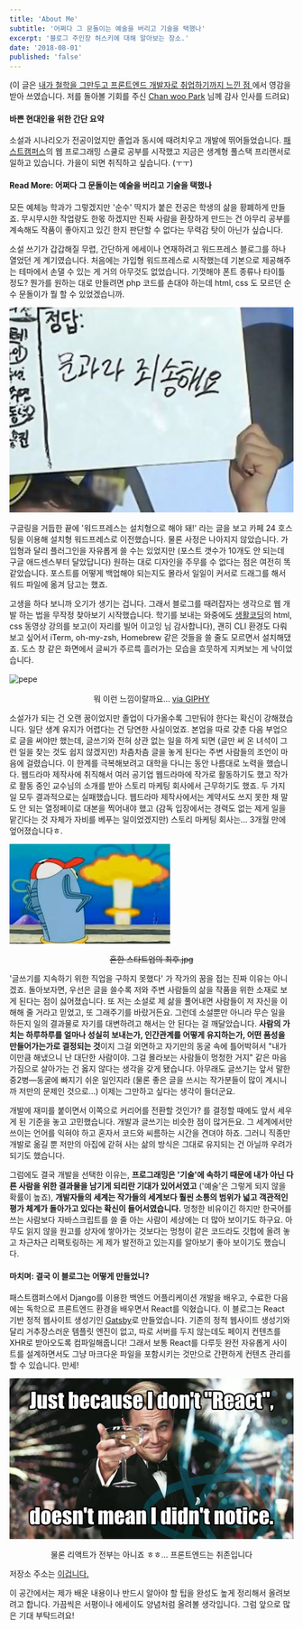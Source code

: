 ```yaml
---
title: 'About Me'
subtitle: '어쩌다 그 문돌이는 예술을 버리고 기술을 택했나'
excerpt: '블로그 주인장 허스키에 대해 알아보는 장소.'
date: '2018-08-01'
published: 'false'
---
```


(이 글은
<a href="https://medium.com/@pycraft114/%EB%82%B4%EA%B0%80-%EC%B2%A0%ED%95%99%EC%9D%84-%EA%B7%B8%EB%A7%8C-%EB%91%90%EA%B3%A0-%ED%94%84%EB%A1%A0%ED%8A%B8%EC%97%94%EB%93%9C-%EA%B0%9C%EB%B0%9C%EC%9E%90%EB%A1%9C-%EC%B7%A8%EC%97%85%ED%95%98%EA%B8%B0-%EA%B9%8C%EC%A7%80-%EB%8A%90%EB%82%80%EC%A0%90-cc1cd4bf3603"
   target="_blank">
   내가 철학을 그만두고 프론트엔드 개발자로 취업하기까지 느낀 점
</a>
에서 영감을 받아 쓰였습니다. 저를 돌아볼 기회를 주신
<a href="https://medium.com/@pycraft114" target="_blank">Chan woo Park</a> 님께 감사 인사를 드려요)

#### 바쁜 현대인을 위한 간단 요약

소설과 시나리오가 전공이었지만 졸업과 동시에 때려치우고 개발에 뛰어들었습니다.
<a href="https://www.fastcampus.co.kr/category_dev_camp/" target="_blank">패스트캠퍼스</a>의 웹 프로그래밍 스쿨로 공부를 시작했고 지금은 생계형 풀스택 프리랜서로 일하고 있습니다. 가을이 되면 취직하고 싶습니다. (ㅜㅜ)

#### Read More: 어쩌다 그 문돌이는 예술을 버리고 기술을 택했나

모든 예체능 학과가 그렇겠지만 '순수' 딱지가 붙은 전공은 학생의 삶을 황폐하게 만들죠. 무시무시한 작업량도 한몫 하겠지만 진짜 사람을 환장하게 만드는 건 아무리 공부를 계속해도 작품이 좋아지고 있긴 한지 판단할 수 없다는 무력감 탓이 아닌가 싶습니다.

소설 쓰기가 갑갑해질 무렵, 간단하게 에세이나 연재하려고 워드프레스 블로그를 하나 열었던 게 계기였습니다. 처음에는 가입형 워드프레스로 시작했는데 기본으로 제공해주는 테마에서 손댈 수 있는 게 거의 아무것도 없었습니다.
기껏해야 폰트 종류나 타이틀 정도? 뭔가를 원하는 대로 만들려면 php 코드를 손대야 하는데 html, css 도 모르던 순수 문돌이가 뭘 할 수 있었겠습니까.

![문과라서_죄송해요](./mun_song.jpeg)

구글링을 거듭한 끝에 '워드프레스는 설치형으로 해야 돼!' 라는 글을 보고 카페 24 호스팅을 이용해 설치형 워드프레스로 이전했습니다. 물론 사정은 나아지지 않았습니다.
가입형과 달리 플러그인을 자유롭게 쓸 수는 있었지만 (포스트 갯수가 10개도 안 되는데 구글 애드센스부터 달았답니다) 원하는 대로 디자인을 주무를 수 없다는 점은 여전히 똑같았습니다.
포스트를 어떻게 백업해야 되는지도 몰라서 일일이 커서로 드래그를 해서 워드 파일에 옮겨 담고는 했죠.

고생을 하다 보니까 오기가 생기는 겁니다. 그래서 블로그를 때려잡자는 생각으로 웹 개발 하는 법을 무작정 찾아보기 시작했습니다.
학기를 보내는 와중에도 <a href="https://opentutorials.org/course/1" target="_blank">생활코딩</a>의 html, css 동영상 강의를 보고(이 자리를 빌어 이고잉 님 감사합니다),
괜히 CLI 환경도 다뤄보고 싶어서 iTerm, oh-my-zsh, Homebrew 같은 것들을 쓸 줄도 모르면서 설치해댔죠. 도스 창 같은 화면에서 글씨가 주르륵 흘러가는 모습을 흐뭇하게 지켜보는 게 낙이었습니다.

<img src="https://media.giphy.com/media/FHCHRtwAZgGFq/giphy.gif" style="max-width: 600px; display: block; margin: 1rem auto;" alt="pepe" />
<p style="text-align: center;">뭐 이런 느낌이랄까요... <a href="http://gph.is/1LnNGzI" target="_blank">via GIPHY</a></p>

소설가가 되는 건 오랜 꿈이었지만 졸업이 다가올수록 그만둬야 한다는 확신이 강해졌습니다. 일단 생계 유지가 어렵다는 건 당연한 사실이었죠.
본업을 따로 갖춘 다음 부업으로 글을 써야만 했는데, 글쓰기와 전혀 상관 없는 일을 하게 되면 (글만 써 온 녀석이 그런 일을 찾는 것도 쉽지 않겠지만) 차츰차츰 글을 놓게 된다는 주변 사람들의 조언이 마음에 걸렸습니다.
이 한계를 극복해보려고 대학을 다니는 동안 나름대로 노력을 했습니다. 웹드라마 제작사에 취직해서 여러 공기업 웹드라마에 작가로 활동하기도 했고 작가로 활동 중인 교수님의 소개를 받아 스토리 마케팅 회사에서 근무하기도 했죠.
두 가지 일 모두 결과적으로는 실패했습니다. 웹드라마 제작사에서는 계약서도 쓰지 못한 채 말도 안 되는 열정페이로 대본을 찍어내야 했고 (감독 입장에서는 경력도 없는 제게 일을 맡긴다는 것 자체가 자비를 베푸는 일이었겠지만)
스토리 마케팅 회사는... 3개월 만에 엎어졌습니다ㅎ.

![boom](./boom.jpeg)
<p style="text-align: center; text-decoration: line-through;">흔한 스타트업의 최후.jpg</p>

'글쓰기를 지속하기 위한 직업을 구하지 못했다' 가 작가의 꿈을 접는 진짜 이유는 아니겠죠. 돌아보자면, 우선은 글을 쓸수록 저와 주변 사람들의 삶을 작품을 위한 소재로 보게 된다는 점이 싫어졌습니다.
또 저는 소설로 제 삶을 풀어내면 사람들이 저 자신을 이해해 줄 거라고 믿었고, 또 그래주기를 바랐거든요. 그런데 소설뿐만 아니라 무슨 일을 하든지 일의 결과물로 자기를 대변하려고 해서는 안 된다는 걸 깨달았습니다.
**사람의 가치는 하루하루를 얼마나 성실히 보내는가, 인간관계를 어떻게 유지하는가, 어떤 품성을 만들어가는가로 결정되는 것**이지 그걸 외면하고 자기만의 동굴 속에 틀어박혀서
"내가 이만큼 해냈으니 난 대단한 사람이야. 그걸 몰라보는 사람들이 멍청한 거지" 같은 마음가짐으로 살아가는 건 옳지 않다는 생각을 갖게 됐습니다.
아무래도 글쓰기는 앞서 말한 중2병—동굴에 빠지기 쉬운 일인지라 (물론 좋은 글을 쓰시는 작가분들이 많이 계시니까 저만의 문제인 것으로...) 이제는 그만하고 싶다는 생각이 들더군요.

개발에 재미를 붙이면서 이쪽으로 커리어를 전환할 것인가? 를 결정할 때에도 앞서 세우게 된 기준을 놓고 고민했습니다. 개발과 글쓰기는 비슷한 점이 많거든요.
그 세계에서만 쓰이는 언어를 익혀야 하고 혼자서 코드와 씨름하는 시간을 견뎌야 하죠. 그러니 직종만 개발로 옮길 뿐 저만의 아집에 갇혀 사는 삶의 방식은 그대로 유지되는 건 아닐까 우려가 되기도 했습니다.

그럼에도 결국 개발을 선택한 이유는, **프로그래밍은 '기술'에 속하기 때문에 내가 아닌 다른 사람을 위한 결과물을 남기게 되리란 기대가 있어서였고** ('예술'은 그렇게 되지 않을 확률이 높죠),
**개발자들의 세계는 작가들의 세계보다 훨씬 소통의 범위가 넓고 객관적인 평가 체계가 돌아가고 있다는 확신이 들어서였습니다.** 멍청한 비유이긴 하지만 한국어를 쓰는 사람보다 자바스크립트를 쓸 줄 아는 사람이 세상에는 더 많아 보이기도 하구요.
아무도 읽지 않을 원고를 상자에 쌓아가는 것보다는 멍청이 같은 코드라도 깃헙에 올려 놓고 차근차근 리팩토링하는 게 제가 발전하고 있는지를 알아보기 좋아 보이기도 했습니다.

#### 마치며: 결국 이 블로그는 어떻게 만들었니?

패스트캠퍼스에서 Django를 이용한 백엔드 어플리케이션 개발을 배우고, 수료한 다음에는 독학으로 프론트엔드 환경을 배우면서 React를 익혔습니다.
이 블로그는 React 기반 정적 웹사이트 생성기인 <a href="https://next.gatsbyjs.org/" target="_blank">Gatsby</a>로 만들었습니다. 기존의 정적 웹사이트 생성기와 달리 거추장스러운 템플릿 엔진이 없고,
따로 서버를 두지 않는데도 페이지 컨텐츠를 XHR로 받아오도록 컴파일해줍니다!
그래서 보통 React를 다루듯 완전 자유롭게 사이트를 설계하면서도 그냥 마크다운 파일을 포함시키는 것만으로 간편하게 컨텐츠 관리를 할 수 있습니다. 만세!

![gatsby-react-meme](./gatsby_react_meme.jpg)
<p style="text-align: center;">물론 리액트가 전부는 아니죠 ㅎㅎ... 프론트엔드는 취존입니다</p>

저장소 주소는 <a href="https://github.com/huskyhoochu/gatsby-husky-blog" target="_blank">이겁니다.</a>

이 공간에서는 제가 배운 내용이나 반드시 알아야 할 팁을 완성도 높게 정리해서 올려보려고 합니다. 가끔씩은 서평이나 에세이도 양념처럼 올려볼 생각입니다. 그럼 앞으로 많은 기대 부탁드려요!
